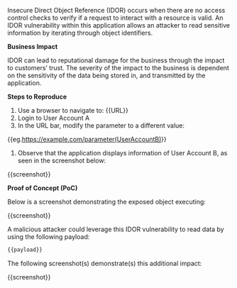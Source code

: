Insecure Direct Object Reference (IDOR) occurs when there are no access control checks to verify if a request to interact with a resource is valid. An IDOR vulnerability within this application allows an attacker to read sensitive information by iterating through object identifiers.

**Business Impact**

IDOR can lead to reputational damage for the business through the impact to customers’ trust. The severity of the impact to the business is dependent on the sensitivity of the data being stored in, and transmitted by the application.

**Steps to Reproduce**

1. Use a browser to navigate to: {{URL}}
1. Login to User Account A
1. In the URL bar, modify the parameter to a different value:

{{eg.<https://example.com/parameter(UserAccountB)>}}

1. Observe that the application displays information of User Account B, as seen in the screenshot below:  

{{screenshot}}

**Proof of Concept (PoC)**

Below is a screenshot demonstrating the exposed object executing:

{{screenshot}}

A malicious attacker could leverage this IDOR vulnerability to read data by using the following payload:  
  
``` bash
{{payload}}
```

The following screenshot(s) demonstrate(s) this additional impact:

{{screenshot}}
